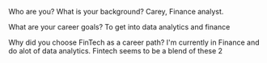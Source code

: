 Who are you? What is your background?
Carey, Finance analyst.

What are your career goals?
To get into data analytics and finance

Why did you choose FinTech as a career path?
I'm currently in Finance and do alot of data analytics. Fintech seems to be a blend of these 2